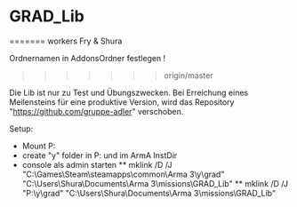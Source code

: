 # GRAD_Lib
=======
workers Fry & Shura

Ordnernamen in AddonsOrdner festlegen !
>>>>>>> origin/master


Die Lib ist nur zu Test und Übungszwecken.
Bei Erreichung eines Meilensteins für eine produktive Version, wird das
Repository "https://github.com/gruppe-adler" verschoben.


Setup:
* Mount P:
* create "y" folder in P: und im ArmA InstDir
* console als admin starten
** mklink /D /J "C:\Games\Steam\steamapps\common\Arma 3\y\grad" "C:\Users\Shura\Documents\Arma 3\missions\GRAD_Lib"
** mklink /D /J "P:\y\grad" "C:\Users\Shura\Documents\Arma 3\missions\GRAD_Lib"

